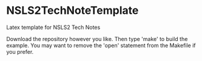 # NSLS2TechNoteTemplate
Latex template for NSLS2 Tech Notes

Download the repository however you like.  Then type 'make' to build the example.  You may want to remove the 'open' statement from the Makefile if you prefer.
